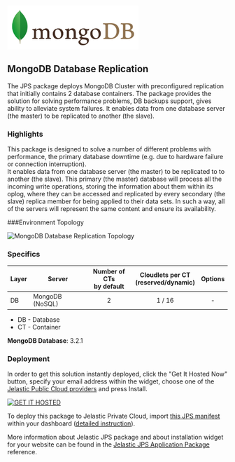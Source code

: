 [![MongoDB Database Replication](images/mongodb-logo.png)](../../../mongodb-replication)
## MongoDB Database Replication

The JPS package deploys MongoDB Cluster with preconfigured replication that initially contains 2 database containers. The package provides the solution for solving performance problems, DB backups support, gives ability to alleviate system failures. It enables data from one database server (the master) to be replicated to another (the slave).

### Highlights
This package is designed to solve a number of different problems with performance, the primary database downtime (e.g. due to hardware failure or connection interruption).<br />
It enables data from one database server (the master) to be replicated to to another (the slave).
This primary (the master) database will process all the incoming write operations, storing the information about them within its oplog, where they can be accessed and replicated by every secondary (the slave) replica member for being applied to their data sets. In such a way, all of the servers will represent the same content and ensure its availability.<br />

###Environment Topology

![MongoDB Database Replication Topology](https://docs.google.com/drawings/d/1aO-l2iaL8NOb2xruqyvaHLdDPudjtYoXqEH7ir8xrs4/pub?w=277&h=97)

### Specifics

Layer              |     Server    | Number of CTs <br/> by default | Cloudlets per CT <br/> (reserved/dynamic) | Options
----------------- | --------------| :-----------------------------------------: | :-------------------------------------------------------: | :-----:
DB                  |    MongoDB (NoSQL)   |       2                                             |           1 / 16                                                       | -

* DB - Database 
* CT - Container

**MongoDB Database**: 3.2.1

### Deployment

In order to get this solution instantly deployed, click the "Get It Hosted Now" button, specify your email address within the widget, choose one of the [Jelastic Public Cloud providers](https://jelastic.cloud) and press Install.

[![GET IT HOSTED](https://raw.githubusercontent.com/jelastic-jps/jpswiki/master/images/getithosted.png)](https://jelastic.com/install-application/?manifest=https%3A%2F%2Fgithub.com%2Fjelastic-jps%2Fmongodb-replication%2Fraw%2Fmaster%2Fmanifest.jps)

To deploy this package to Jelastic Private Cloud, import [this JPS manifest](../../raw/master/manifest.jps) within your dashboard ([detailed instruction](https://docs.jelastic.com/environment-export-import#import)).

More information about Jelastic JPS package and about installation widget for your website can be found in the [Jelastic JPS Application Package](https://github.com/jelastic-jps/jpswiki/wiki/Jelastic-JPS-Application-Package) reference.

